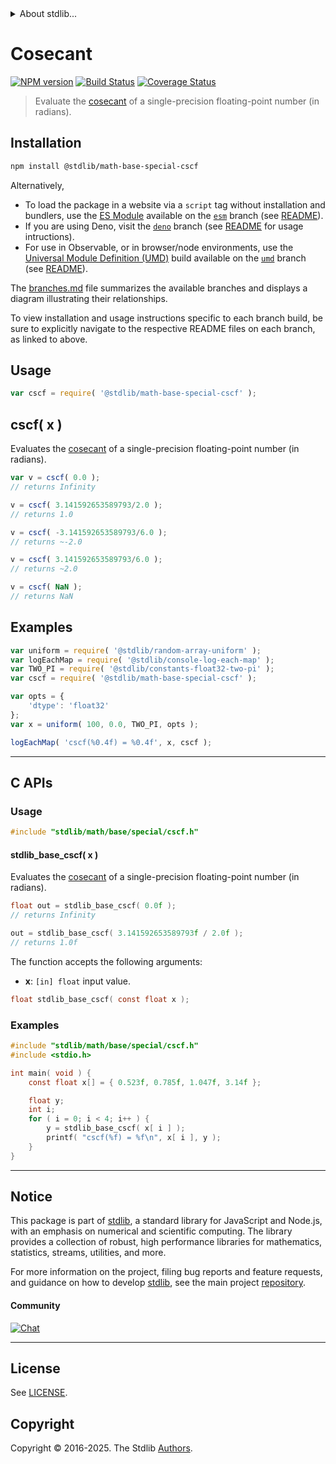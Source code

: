 <!--

@license Apache-2.0

Copyright (c) 2025 The Stdlib Authors.

Licensed under the Apache License, Version 2.0 (the "License");
you may not use this file except in compliance with the License.
You may obtain a copy of the License at

   http://www.apache.org/licenses/LICENSE-2.0

Unless required by applicable law or agreed to in writing, software
distributed under the License is distributed on an "AS IS" BASIS,
WITHOUT WARRANTIES OR CONDITIONS OF ANY KIND, either express or implied.
See the License for the specific language governing permissions and
limitations under the License.

-->


<details>
  <summary>
    About stdlib...
  </summary>
  <p>We believe in a future in which the web is a preferred environment for numerical computation. To help realize this future, we've built stdlib. stdlib is a standard library, with an emphasis on numerical and scientific computation, written in JavaScript (and C) for execution in browsers and in Node.js.</p>
  <p>The library is fully decomposable, being architected in such a way that you can swap out and mix and match APIs and functionality to cater to your exact preferences and use cases.</p>
  <p>When you use stdlib, you can be absolutely certain that you are using the most thorough, rigorous, well-written, studied, documented, tested, measured, and high-quality code out there.</p>
  <p>To join us in bringing numerical computing to the web, get started by checking us out on <a href="https://github.com/stdlib-js/stdlib">GitHub</a>, and please consider <a href="https://opencollective.com/stdlib">financially supporting stdlib</a>. We greatly appreciate your continued support!</p>
</details>

# Cosecant

[![NPM version][npm-image]][npm-url] [![Build Status][test-image]][test-url] [![Coverage Status][coverage-image]][coverage-url] <!-- [![dependencies][dependencies-image]][dependencies-url] -->

> Evaluate the [cosecant][trigonometric-functions] of a single-precision floating-point number (in radians).

<section class="intro">

</section>

<section class="installation">

## Installation

```bash
npm install @stdlib/math-base-special-cscf
```

Alternatively,

-   To load the package in a website via a `script` tag without installation and bundlers, use the [ES Module][es-module] available on the [`esm`][esm-url] branch (see [README][esm-readme]).
-   If you are using Deno, visit the [`deno`][deno-url] branch (see [README][deno-readme] for usage intructions).
-   For use in Observable, or in browser/node environments, use the [Universal Module Definition (UMD)][umd] build available on the [`umd`][umd-url] branch (see [README][umd-readme]).

The [branches.md][branches-url] file summarizes the available branches and displays a diagram illustrating their relationships.

To view installation and usage instructions specific to each branch build, be sure to explicitly navigate to the respective README files on each branch, as linked to above.

</section>

<section class="usage">

## Usage

```javascript
var cscf = require( '@stdlib/math-base-special-cscf' );
```

## cscf( x )

Evaluates the [cosecant][trigonometric-functions] of a single-precision floating-point number (in radians).

```javascript
var v = cscf( 0.0 );
// returns Infinity

v = cscf( 3.141592653589793/2.0 );
// returns 1.0

v = cscf( -3.141592653589793/6.0 );
// returns ~-2.0

v = cscf( 3.141592653589793/6.0 );
// returns ~2.0

v = cscf( NaN );
// returns NaN
```

</section>

<!-- /.usage -->

<section class="examples">

## Examples

<!-- eslint no-undef: "error" -->

```javascript
var uniform = require( '@stdlib/random-array-uniform' );
var logEachMap = require( '@stdlib/console-log-each-map' );
var TWO_PI = require( '@stdlib/constants-float32-two-pi' );
var cscf = require( '@stdlib/math-base-special-cscf' );

var opts = {
    'dtype': 'float32'
};
var x = uniform( 100, 0.0, TWO_PI, opts );

logEachMap( 'cscf(%0.4f) = %0.4f', x, cscf );
```

</section>

<!-- /.examples -->

<!-- C interface documentation. -->

* * *

<section class="c">

## C APIs

<!-- Section to include introductory text. Make sure to keep an empty line after the intro `section` element and another before the `/section` close. -->

<section class="intro">

</section>

<!-- /.intro -->

<!-- C usage documentation. -->

<section class="usage">

### Usage

```c
#include "stdlib/math/base/special/cscf.h"
```

#### stdlib_base_cscf( x )

Evaluates the [cosecant][trigonometric-functions] of a single-precision floating-point number (in radians).

```c
float out = stdlib_base_cscf( 0.0f );
// returns Infinity

out = stdlib_base_cscf( 3.141592653589793f / 2.0f );
// returns 1.0f
```

The function accepts the following arguments:

-   **x**: `[in] float` input value.

```c
float stdlib_base_cscf( const float x );
```

</section>

<!-- /.usage -->

<!-- C API usage notes. Make sure to keep an empty line after the `section` element and another before the `/section` close. -->

<section class="notes">

</section>

<!-- /.notes -->

<!-- C API usage examples. -->

<section class="examples">

### Examples

```c
#include "stdlib/math/base/special/cscf.h"
#include <stdio.h>

int main( void ) {
    const float x[] = { 0.523f, 0.785f, 1.047f, 3.14f };

    float y;
    int i;
    for ( i = 0; i < 4; i++ ) {
        y = stdlib_base_cscf( x[ i ] );
        printf( "cscf(%f) = %f\n", x[ i ], y );
    }
}
```

</section>

<!-- /.examples -->

</section>

<!-- /.c -->

<!-- Section for related `stdlib` packages. Do not manually edit this section, as it is automatically populated. -->

<section class="related">

</section>

<!-- /.related -->

<!-- Section for all links. Make sure to keep an empty line after the `section` element and another before the `/section` close. -->


<section class="main-repo" >

* * *

## Notice

This package is part of [stdlib][stdlib], a standard library for JavaScript and Node.js, with an emphasis on numerical and scientific computing. The library provides a collection of robust, high performance libraries for mathematics, statistics, streams, utilities, and more.

For more information on the project, filing bug reports and feature requests, and guidance on how to develop [stdlib][stdlib], see the main project [repository][stdlib].

#### Community

[![Chat][chat-image]][chat-url]

---

## License

See [LICENSE][stdlib-license].


## Copyright

Copyright &copy; 2016-2025. The Stdlib [Authors][stdlib-authors].

</section>

<!-- /.stdlib -->

<!-- Section for all links. Make sure to keep an empty line after the `section` element and another before the `/section` close. -->

<section class="links">

[npm-image]: http://img.shields.io/npm/v/@stdlib/math-base-special-cscf.svg
[npm-url]: https://npmjs.org/package/@stdlib/math-base-special-cscf

[test-image]: https://github.com/stdlib-js/math-base-special-cscf/actions/workflows/test.yml/badge.svg?branch=main
[test-url]: https://github.com/stdlib-js/math-base-special-cscf/actions/workflows/test.yml?query=branch:main

[coverage-image]: https://img.shields.io/codecov/c/github/stdlib-js/math-base-special-cscf/main.svg
[coverage-url]: https://codecov.io/github/stdlib-js/math-base-special-cscf?branch=main

<!--

[dependencies-image]: https://img.shields.io/david/stdlib-js/math-base-special-cscf.svg
[dependencies-url]: https://david-dm.org/stdlib-js/math-base-special-cscf/main

-->

[chat-image]: https://img.shields.io/gitter/room/stdlib-js/stdlib.svg
[chat-url]: https://app.gitter.im/#/room/#stdlib-js_stdlib:gitter.im

[stdlib]: https://github.com/stdlib-js/stdlib

[stdlib-authors]: https://github.com/stdlib-js/stdlib/graphs/contributors

[umd]: https://github.com/umdjs/umd
[es-module]: https://developer.mozilla.org/en-US/docs/Web/JavaScript/Guide/Modules

[deno-url]: https://github.com/stdlib-js/math-base-special-cscf/tree/deno
[deno-readme]: https://github.com/stdlib-js/math-base-special-cscf/blob/deno/README.md
[umd-url]: https://github.com/stdlib-js/math-base-special-cscf/tree/umd
[umd-readme]: https://github.com/stdlib-js/math-base-special-cscf/blob/umd/README.md
[esm-url]: https://github.com/stdlib-js/math-base-special-cscf/tree/esm
[esm-readme]: https://github.com/stdlib-js/math-base-special-cscf/blob/esm/README.md
[branches-url]: https://github.com/stdlib-js/math-base-special-cscf/blob/main/branches.md

[stdlib-license]: https://raw.githubusercontent.com/stdlib-js/math-base-special-cscf/main/LICENSE

[trigonometric-functions]: https://en.wikipedia.org/wiki/Trigonometric_functions

<!-- <related-links> -->

<!-- </related-links> -->

</section>

<!-- /.links -->
